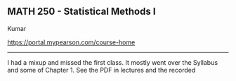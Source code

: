 ## MATH 250 - Statistical Methods I

Kumar

https://portal.mypearson.com/course-home

---

I had a mixup and missed the first class. It mostly went over the Syllabus and some of Chapter 1. See the PDF in lectures and the recorded 
